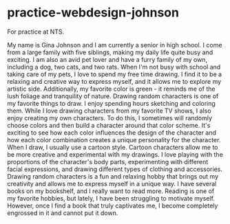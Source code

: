 # practice-webdesign-johnson
For practice at NTS.

  My name is Gina Johnson and I am currently a senior in high school. I come from a large family with five siblings, making my daily life quite busy and exciting. I am also an avid pet lover and have a furry family of my own, including a dog, two cats, and two rats. When I'm not busy with school and taking care of my pets, I love to spend my free time drawing. I find it to be a relaxing and creative way to express myself, and it allows me to explore my artistic side. Additionally, my favorite color is green - it reminds me of the lush foliage and tranquility of nature.
  Drawing random characters is one of my favorite things to draw. I enjoy spending hours sketching and coloring them. While I love drawing characters from my favorite TV shows, I also enjoy creating my own characters. To do this, I sometimes will randomly choose colors and then build a character around that color scheme. It's exciting to see how each color influences the design of the character and how each color combination creates a unique personality for the character. When I draw, I usually use a cartoon style. Cartoon characters allow me to be more creative and experimental with my drawings. I love playing with the proportions of the character's body parts, experimenting with different facial expressions, and drawing different types of clothing and accessories. Drawing random characters is a fun and relaxing hobby that brings out my creativity and allows me to express myself in a unique way.
  I have several books on my bookshelf, and I really want to read more. Reading is one of my favorite hobbies, but lately, I have been struggling to motivate myself. However, once I find a book that truly captivates me, I become completely engrossed in it and cannot put it down.
